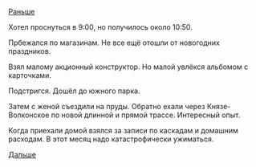 [Раньше](2019.01.01.md)

Хотел проснуться в 9:00, но получилось около 10:50.

Прбежался по магазинам. Не все ещё отошли от новогодних праздников.

Взял малому акционный конструктор. Но малой увлёкся альбомом с карточками.

Подстригся. Дошёл до южного парка.

Затем с женой съездили на пруды. Обратно ехали через Князе-Волконское по новой длинной и прямой трассе. Интересный опыт.

Когда приехали домой взялся за записи по каскадам и домашним расходам.
В этот месяц надо катастрофически ужиматься.

 [Дальше](2019.01.05.md)